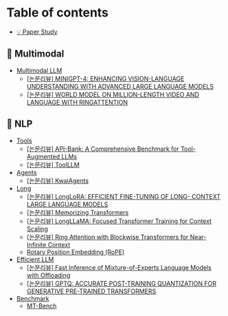# Table of contents

* [💡 Paper Study](README.md)

## 🤖 Multimodal

* [Multimodal LLM](multimodal/multimodal-llm/README.md)
  * [\[논문리뷰\] MINIGPT-4: ENHANCING VISION-LANGUAGE UNDERSTANDING WITH ADVANCED LARGE LANGUAGE MODELS](multimodal/multimodal-llm/minigpt-4-enhancing-vision-language-understanding-with-advanced-large-language-models.md)
  * [\[논문리뷰\] WORLD MODEL ON MILLION-LENGTH VIDEO AND LANGUAGE WITH RINGATTENTION](multimodal/multimodal-llm/world-model-on-million-length-video-and-language-with-ringattention.md)

## 🥑 NLP

* [Tools](nlp/tools/README.md)
  * [\[논문리뷰\] API-Bank: A Comprehensive Benchmark for Tool-Augmented LLMs](nlp/tools/api-bank-a-comprehensive-benchmark-for-tool-augmented-llms.md)
  * [\[논문리뷰\] ToolLLM](nlp/tools/toolllm.md)
* [Agents](nlp/agents/README.md)
  * [\[논문리뷰\] KwaiAgents](nlp/agents/kwaiagents.md)
* [Long](nlp/long/README.md)
  * [\[논문리뷰\] LongLoRA: EFFICIENT FINE-TUNING OF LONG- CONTEXT LARGE LANGUAGE MODELS](nlp/long/longlora-efficient-fine-tuning-of-long-context-large-language-models.md)
  * [\[논문리뷰\] Memorizing Transformers](nlp/long/memorizing-transformers.md)
  * [\[논문리뷰\] LongLLaMA: Focused Transformer Training for Context Scaling](nlp/long/longllama-focused-transformer-training-for-context-scaling.md)
  * [\[논문리뷰\] Ring Attention with Blockwise Transformers for Near-Infinite Context](nlp/long/ring-attention-with-blockwise-transformers-for-near-infinite-context.md)
  * [Rotary Position Embedding (RoPE)](nlp/long/rotary-position-embedding-rope.md)
* [Efficient LLM](nlp/efficient-llm/README.md)
  * [\[논문리뷰\] Fast Inference of Mixture-of-Experts Language Models with Offloading](nlp/efficient-llm/fast-inference-of-mixture-of-experts-language-models-with-offloading.md)
  * [\[논문리뷰\] GPTQ: ACCURATE POST-TRAINING QUANTIZATION FOR GENERATIVE PRE-TRAINED TRANSFORMERS](nlp/efficient-llm/gptq-accurate-post-training-quantization-for-generative-pre-trained-transformers.md)
* [Benchmark](nlp/benchmark/README.md)
  * [MT-Bench](nlp/benchmark/mt-bench.md)
